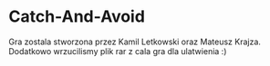 # Catch-And-Avoid
Gra zostala stworzona przez Kamil Letkowski oraz Mateusz Krajza. Dodatkowo wrzucilismy plik rar z cala gra dla ulatwienia :)
